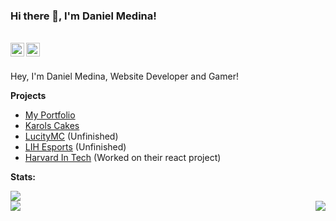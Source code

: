 ### Hi there 👋, I'm Daniel Medina!

<br/>
<a href="https://www.linkedin.com/in/dannymedina007/" target="_blank" >
    <img align ="left" alt="Dmedina20 LinkedIN" width="22px" src ="https://img.icons8.com/ios-filled/50/000000/linkedin.png" />
</a>
  <a href="https://github.com/Dmedina20" target="_blank">
    <img align ="left" alt="Dmedina20 Github " width="22px" src ="https://cdn.jsdelivr.net/npm/simple-icons@v3/icons/github.svg" />
  </a>

![]()

<br/>
Hey, I'm Daniel Medina, Website Developer and Gamer!

**Projects**

- [My Portfolio](https://www.danielmed.com)
- [Karols Cakes](https://karols-cakes.netlify.app)
- [LucityMC](https://reactproject-f9d50.web.app) (Unfinished)
- [LIH Esports](https://lih.gg) (Unfinished)
- [Harvard In Tech](https://www.harvardintechseattle.com) (Worked on their react project)


**Stats:**  


<div align="left"><img src="https://github-profile-trophy.vercel.app/?username=Dmedina20&theme=dracula&count_private=true"></div>
<img align="left" src="https://github-readme-stats.vercel.app/api?username=Dmedina20&show_icons=true&hide_border=true&theme=tokyonight"><img align="right" src="https://github-readme-stats.vercel.app/api/top-langs/?username=Dmedina20&theme=tokyonight&hide=batchfile">
